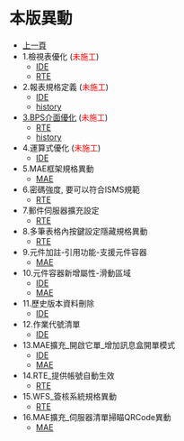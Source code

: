 # 本版異動

* [上一頁](../README.md)
* 1.檢視表優化  (<font color="red">未施工</font>)
  * [IDE](ITEM_1/IDE/README.md)
  * [RTE](ITEM_1/RTE/README.md)
* 2.報表規格定義  (<font color="red">未施工</font>)
  * [IDE](ITEM_2/IDE/README.md)
  * [history](ITEM_2/history.md)
* [3.BPS介面優化](ITEM_3/README.md) (<font color="red">未施工</font>)
  * [RTE](ITEM_3/RTE/README.md)
  * [history](ITEM_3/history.md)
* 4.運算式優化  (<font color="red">未施工</font>)
  * [IDE](ITEM_4/IDE/README.md)
* 5.MAE框架規格異動
  * [MAE](ITEM_5/MAE/README.md)
* 6.密碼強度, 要可以符合ISMS規範
  * [RTE](ITEM_6/RTE/README.md)
* 7.郵件伺服器擴充設定
  * [RTE](ITEM_7/RTE/README.md)
* 8.多筆表格內按鍵設定隱藏規格異動
  * [RTE](ITEM_8/RTE/README.md)
* 9.元件加註-引用功能-支援元件容器
  * [MAE](ITEM_9/MAE/README.md)
* 10.元件容器新增屬性-滑動區域
  * [IDE](ITEM_10/IDE/README.md)
  * [MAE](ITEM_10/MAE/README.md)
* 11.歷史版本資料刪除
  * [IDE](ITEM_11/IDE/README.md)
* 12.作業代號清單
  * [IDE](ITEM_12/IDE/README.md)
* 13.MAE擴充_開啟它單_增加訊息盒開單模式
  * [IDE](ITEM_13/IDE/README.md)
  * [MAE](ITEM_13/MAE/README.md)
* 14.RTE_提供帳號自動生效 
  * [RTE](ITEM_14/RTE/README.md)
* 15.WFS_簽核系統規格異動
  * [RTE](ITEM_15/RTE/README.md)
* 16.MAE擴充_伺服器清單掃瞄QRCode異動
  * [MAE](ITEM_16/MAE/README.md)